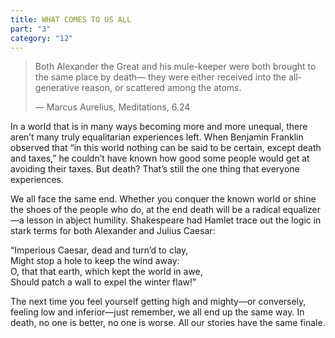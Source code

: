 ```yaml
---
title: WHAT COMES TO US ALL
part: "3"
category: "12"
---
```


> Both Alexander the Great and his mule-keeper were both brought to the same place by death— they were either received into the all-generative reason, or scattered among the atoms.
>
> — Marcus Aurelius, Meditations, 6.24

In a world that is in many ways becoming more and more unequal, there aren’t many truly equalitarian experiences left. When Benjamin Franklin observed that “in this world nothing can be said to be certain, except death and taxes,” he couldn’t have known how good some people would get at avoiding their taxes. But death? That’s still the one thing that everyone experiences.

We all face the same end. Whether you conquer the known world or shine the shoes of the people who do, at the end death will be a radical equalizer—a lesson in abject humility. Shakespeare had Hamlet trace out the logic in stark terms for both Alexander and Julius Caesar:

<aside>
  “Imperious Caesar, dead and turn’d to clay, <br>
  Might stop a hole to keep the wind away: <br>
  O, that that earth, which kept the world in awe, <br>
  Should patch a wall to expel the winter flaw!” <br>
</aside>

The next time you feel yourself getting high and mighty—or conversely, feeling low and inferior—just remember, we all end up the same way. In death, no one is better, no one is worse. All our stories have the same finale.
